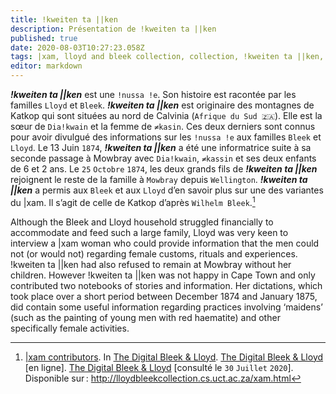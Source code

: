 ```yaml
---
title: !kweiten ta ||ken
description: Présentation de !kweiten ta ||ken
published: true
date: 2020-08-03T10:27:23.058Z
tags: |xam, lloyd and bleek collection, collection, !kweiten ta ||ken, ta, ||ken, rachel, !kweiten ta
editor: markdown
---
```


***!kweiten ta ||ken*** est une `!nussa !e`. Son histoire est racontée par les familles `Lloyd` et `Bleek`.
***!kweiten ta ||ken*** est originaire des montagnes de Katkop qui sont situées au nord de Calvinia (`Afrique du Sud 🇿🇦`). Elle est la sœur de `Dia!kwain` et la femme de `≠kasin`. Ces deux derniers sont connus pour avoir divulgué des informations sur les `!nussa !e` aux familles `Bleek` et `Lloyd`. Le 13 Juin `1874`, ***!kweiten ta ||ken***  a été une informatrice suite à sa seconde passage à Mowbray avec `Dia!kwain`, `≠kassin` et ses deux enfants de 6 et 2 ans. Le `25` `Octobre` `1874`, les deux grands fils de ***!kweiten ta ||ken*** rejoignent le reste de la famille à `Mowbray` depuis `Wellington`.
***!kweiten ta ||ken*** a permis aux `Bleek` et aux `Lloyd` d’en savoir plus sur une des variantes du |xam. Il s’agit de celle de Katkop d’après `Wilhelm Bleek`.[^1]

Although the Bleek and Lloyd household struggled financially to accommodate and feed such a large family, Lloyd was very keen to interview a |xam woman who could provide information that the men could not (or would not) regarding female customs, rituals and experiences. !kweiten ta ||ken had also refused to remain at Mowbray without her children. However !kweiten ta ||ken was not happy in Cape Town and only contributed two notebooks of stories and information. Her dictations, which took place over a short period between December 1874 and January 1875, did contain some useful information regarding practices involving ‘maidens’ (such as the painting of young men with red haematite) and other specifically female activities.

[^1]: [|xam contributors](http://lloydbleekcollection.cs.uct.ac.za/xam.html). In [The Digital Bleek & Lloyd](http://lloydbleekcollection.cs.uct.ac.za). [The Digital Bleek & Lloyd](http://lloydbleekcollection.cs.uct.ac.za) [en ligne]. [The Digital Bleek & Lloyd](http://lloydbleekcollection.cs.uct.ac.za) [consulté le `30` `Juillet` `2020`]. Disponible sur : http://lloydbleekcollection.cs.uct.ac.za/xam.html